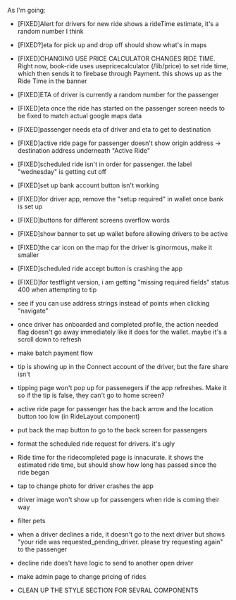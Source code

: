 As I'm going: 
- [FIXED]Alert for drivers for new ride shows a rideTime estimate, it's a random number I think 
- [FIXED?]eta for pick up and drop off should show what's in maps
- [FIXED]CHANGING USE PRICE CALCULATOR CHANGES RIDE TIME. Right now, book-ride uses usepricecalculator (/lib/price) to set ride time, which then sends it to firebase through Payment. this shows up as the Ride Time in the banner
- [FIXED]ETA of driver is currently a random number for the passenger
- [FIXED]eta once the ride has started on the passenger screen needs to be fixed to match actual google maps data
- [FIXED]passenger needs eta of driver and eta to get to destination
- [FIXED]active ride page for passenger doesn't show origin address -> destination address underneath "Active Ride"
- [FIXED]scheduled ride isn't in order for passenger. the label "wednesday" is getting cut off
- [FIXED]set up bank account button isn't working
- [FIXED]for driver app, remove the "setup required" in wallet once bank is set up
- [FIXED]buttons for different screens overflow words
- [FIXED]show banner to set up wallet before allowing drivers to be active
- [FIXED]the car icon on the map for the driver is ginormous, make it smaller
- [FIXED]scheduled ride accept button is crashing the app
- [FIXED]for testflight version, i am getting "missing required fields" status 400 when attempting to tip


- see if you can use address strings instead of points when clicking "navigate"

- once driver has onboarded and completed profile, the action needed flag doesn't go away immediately like it does for the wallet. maybe it's a scroll down to refresh

- make batch payment flow
- tip is showing up in the Connect account of the driver, but the fare share isn't
- tipping page won't pop up for passenegers if the app refreshes. Make it so if the tip is false, they can't go to home screen?

- active ride page for passenger has the back arrow and the location button too low (in RideLayout component)
- put back the map button to go to the back screen for passengers
- format the scheduled ride request for drivers. it's ugly

- Ride time for the ridecompleted page is innacurate. it shows the estimated ride time, but should show how long has passed since the ride began

- tap to change photo for driver crashes the app

- driver image won't show up for passengers when ride is coming their way

- filter pets

- when a driver declines a ride, it doesn't go to the next driver but shows "your ride was requested_pending_driver. please try requesting again" to the passenger
- decline ride does't have logic to send to another open driver

- make admin page to change pricing of rides

- CLEAN UP THE STYLE SECTION FOR SEVRAL COMPONENTS
